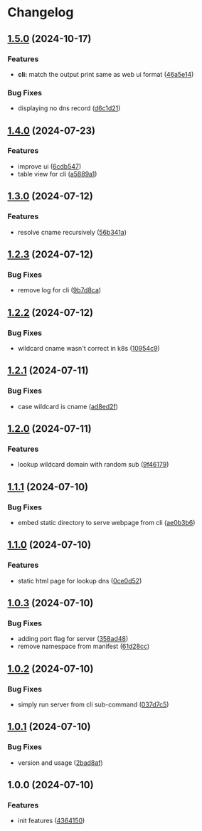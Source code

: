# Changelog

## [1.5.0](https://github.com/sunggun-yu/dnsq/compare/v1.4.0...v1.5.0) (2024-10-17)


### Features

* **cli:** match the output print same as web ui format ([46a5e14](https://github.com/sunggun-yu/dnsq/commit/46a5e14821c24459592c9622e56d2f13f54b2efd))


### Bug Fixes

* displaying no dns record ([d6c1d21](https://github.com/sunggun-yu/dnsq/commit/d6c1d2108f2c99df48b1e56079b430eb3c428234))

## [1.4.0](https://github.com/sunggun-yu/dnsq/compare/v1.3.0...v1.4.0) (2024-07-23)


### Features

* improve ui ([6cdb547](https://github.com/sunggun-yu/dnsq/commit/6cdb547c33e28c1f230a45a1605ac439e2189f23))
* table view for cli ([a5889a1](https://github.com/sunggun-yu/dnsq/commit/a5889a13933d7e418028ca5d566cbaa8388f839a))

## [1.3.0](https://github.com/sunggun-yu/dnsq/compare/v1.2.3...v1.3.0) (2024-07-12)


### Features

* resolve cname recursively ([56b341a](https://github.com/sunggun-yu/dnsq/commit/56b341a3c8629e6230bdb8b5e4fbc33dbfb09c45))

## [1.2.3](https://github.com/sunggun-yu/dnsq/compare/v1.2.2...v1.2.3) (2024-07-12)


### Bug Fixes

* remove log for cli ([9b7d8ca](https://github.com/sunggun-yu/dnsq/commit/9b7d8ca824d0a1f4e91575161ee7fe63c6b2afe1))

## [1.2.2](https://github.com/sunggun-yu/dnsq/compare/v1.2.1...v1.2.2) (2024-07-12)


### Bug Fixes

* wildcard cname wasn't correct in k8s ([10954c9](https://github.com/sunggun-yu/dnsq/commit/10954c99da841a4e9ac392ca9a5ef38c3891b1ac))

## [1.2.1](https://github.com/sunggun-yu/dnsq/compare/v1.2.0...v1.2.1) (2024-07-11)


### Bug Fixes

* case wildcard is cname ([ad8ed2f](https://github.com/sunggun-yu/dnsq/commit/ad8ed2f7fb9b53bdba9c56ca42e45429dd7fa5eb))

## [1.2.0](https://github.com/sunggun-yu/dnsq/compare/v1.1.1...v1.2.0) (2024-07-11)


### Features

* lookup wildcard domain with random sub ([9f46179](https://github.com/sunggun-yu/dnsq/commit/9f4617922a052fc4c2b598d9abb838195cf99150))

## [1.1.1](https://github.com/sunggun-yu/dnsq/compare/v1.1.0...v1.1.1) (2024-07-10)


### Bug Fixes

* embed static directory to serve webpage from cli ([ae0b3b6](https://github.com/sunggun-yu/dnsq/commit/ae0b3b6ef80480dc704183e81219f4885a838c53))

## [1.1.0](https://github.com/sunggun-yu/dnsq/compare/v1.0.3...v1.1.0) (2024-07-10)


### Features

* static html page for lookup dns ([0ce0d52](https://github.com/sunggun-yu/dnsq/commit/0ce0d52745c120e9b10d5eee8f59416d6a86785c))

## [1.0.3](https://github.com/sunggun-yu/dnsq/compare/v1.0.2...v1.0.3) (2024-07-10)


### Bug Fixes

* adding port flag for server ([358ad48](https://github.com/sunggun-yu/dnsq/commit/358ad489614a20954601c04cd6c16447caa067c8))
* remove namespace from manifest ([61d28cc](https://github.com/sunggun-yu/dnsq/commit/61d28cca3acf85f906871d7ef46a9c5b5ff7f818))

## [1.0.2](https://github.com/sunggun-yu/dnsq/compare/v1.0.1...v1.0.2) (2024-07-10)


### Bug Fixes

* simply run server from cli sub-command ([037d7c5](https://github.com/sunggun-yu/dnsq/commit/037d7c5ad897871203ea11d3ffee6a3e71c91e74))

## [1.0.1](https://github.com/sunggun-yu/dnsq/compare/v1.0.0...v1.0.1) (2024-07-10)


### Bug Fixes

* version and usage ([2bad8af](https://github.com/sunggun-yu/dnsq/commit/2bad8afc07a0965233ddf2b27fafe39b6c1a54be))

## 1.0.0 (2024-07-10)


### Features

* init features ([4364150](https://github.com/sunggun-yu/dnsq/commit/4364150b15f8abdccdac75aa22c5640a634a4985))
